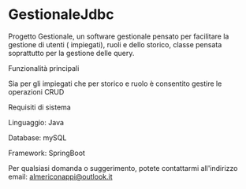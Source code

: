 # GestionaleJdbc

Progetto Gestionale, un software gestionale pensato per facilitare la gestione di utenti ( impiegati), ruoli e dello storico, classe pensata soprattutto per la gestione delle query.

Funzionalità principali

Sia per gli impiegati che per storico e ruolo è consentito gestire le operazioni CRUD

Requisiti di sistema

Linguaggio: Java

Database: mySQL

Framework: SpringBoot

Per qualsiasi domanda o suggerimento, potete contattarmi all'indirizzo email: almericonappi@outlook.it
